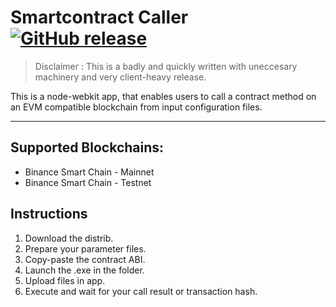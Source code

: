 # Smartcontract Caller [![GitHub release](https://github.com/aliceincryptoland/smartcontract-caller/releases/badge.svg)](https://github.com/aliceincryptoland/smartcontract-caller/releases)

> Disclaimer : This is a badly and quickly written with uneccesary machinery and very client-heavy release.

This is a node-webkit app, that enables users to call a contract method on an EVM compatible blockchain from input configuration files.

<hr>

## Supported Blockchains:

- Binance Smart Chain - Mainnet
- Binance Smart Chain - Testnet

## Instructions

1. Download the distrib.
1. Prepare your parameter files.
1. Copy-paste the contract ABI.
1. Launch the .exe in the folder.
1. Upload files in app.
1. Execute and wait for your call result or transaction hash.
